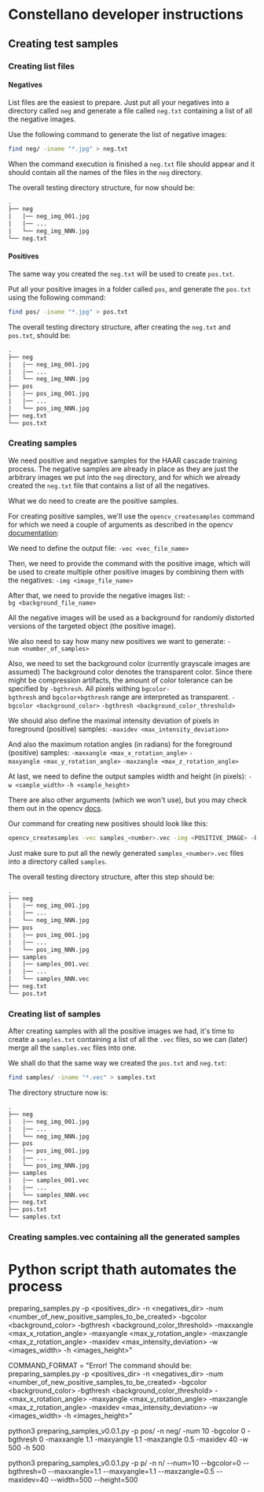 # Constellano developer instructions






## Creating test samples

### Creating list files
#### Negatives
List files are the easiest to prepare. Just put all your negatives into a directory called `neg` and generate a file called `neg.txt` containing a list of all the negative images.

Use the following command to generate the list of negative images:

```bash
find neg/ -iname "*.jpg" > neg.txt
```

When the command execution is finished a `neg.txt` file should appear and it should contain all the names of the files in the `neg` directory.

The overall testing directory structure, for now should be:

```txt
.
├── neg
|	|── neg_img_001.jpg
|	|── ...
|	└── neg_img_NNN.jpg
└── neg.txt
```

#### Positives
The same way you created the `neg.txt` will be used to create `pos.txt`.

Put all your positive images in a folder called `pos`, and generate the `pos.txt` using the following command:

```bash
find pos/ -iname "*.jpg" > pos.txt
```

The overall testing directory structure, after creating the `neg.txt` and `pos.txt`, should be:

```txt
.
├── neg
|	|── neg_img_001.jpg
|	|── ...
|	└── neg_img_NNN.jpg
├── pos
|	|── pos_img_001.jpg
|	|── ...
|	└── pos_img_NNN.jpg
├── neg.txt
└── pos.txt
```

### Creating samples
We need positive and negative samples for the HAAR cascade training process. The negative samples are already in place as they are just the arbitrary images we put into the `neg` directory, and for which we already created the `neg.txt` file that contains a list of all the negatives.

What we do need to create are the positive samples. 

For creating positive samples, we'll use the `opencv_createsamples` command for which we need a couple of arguments as described in the opencv <a href="https://docs.opencv.org/2.4/doc/user_guide/ug_traincascade.html#positive-samples">documentation</a>:

We need to define the output file:
`-vec <vec_file_name>`

Then, we need to provide the command with the positive image, which will be used to create multiple other positive images by combining them with the negatives:
`-img <image_file_name>`

After that, we need to provide the negative images list:
`-bg <background_file_name>`

All the negative images will be used as a background for randomly distorted versions of the targeted object (the positive image).

We also need to say how many new positives we want to generate:
`-num <number_of_samples>`
 
Also, we need to set the background color (currently grayscale images are assumed)
The background color denotes the transparent color. Since there might be compression artifacts, the amount of color tolerance can be specified by `-bgthresh`. All pixels withing `bgcolor-bgthresh` and `bgcolor+bgthresh` range are interpreted as transparent.
`-bgcolor <background_color>`
`-bgthresh <background_color_threshold>`

We should also define the maximal intensity deviation of pixels in foreground (positive) samples:
`-maxidev <max_intensity_deviation>`

And also the maximum rotation angles (in radians) for the foreground (positive) samples:
`-maxxangle <max_x_rotation_angle>`
`-maxyangle <max_y_rotation_angle>`
`-maxzangle <max_z_rotation_angle>`

At last, we need to define the output samples width and height (in pixels):
`-w <sample_width>`
`-h <sample_height>`

There are also other arguments (which we won't use), but you may check them out in the opencv <a href="https://docs.opencv.org/2.4/doc/user_guide/ug_traincascade.html#positive-samples">docs</a>.

Our command for creating new positives should look like this:

```bash
opencv_createsamples -vec samples_<number>.vec -img <POSITIVE_IMAGE> -bg neg.txt -num 150 -bgcolor 0 -bgthresh 0 -maxxangle 1.1 -maxyangle 1.1 -maxzangle 0.5 -maxidev 40 -w 500 -h 500
```

Just make sure to put all the newly generated `samples_<number>.vec` files into a directory called `samples`.

The overall testing directory structure, after this step should be:

```txt
.
├── neg
|	|── neg_img_001.jpg
|	|── ...
|	└── neg_img_NNN.jpg
├── pos
|	|── pos_img_001.jpg
|	|── ...
|	└── pos_img_NNN.jpg
├── samples
|	|── samples_001.vec
|	|── ...
|	└── samples_NNN.vec
├── neg.txt
└── pos.txt
```

### Creating list of samples
After creating samples with all the positive images we had, it's time to create a `samples.txt` containing a list of all the `.vec` files, so we can (later) merge all the `samples.vec` files into one.

We shall do that the same way we created the `pos.txt` and `neg.txt`:

```bash
find samples/ -iname "*.vec" > samples.txt
```

The directory structure now is:

```txt
.
├── neg
|	|── neg_img_001.jpg
|	|── ...
|	└── neg_img_NNN.jpg
├── pos
|	|── pos_img_001.jpg
|	|── ...
|	└── pos_img_NNN.jpg
├── samples
|	|── samples_001.vec
|	|── ...
|	└── samples_NNN.vec
├── neg.txt
├── pos.txt
└── samples.txt
```

### Creating samples.vec containing all the generated samples











# Python script thath automates the process


preparing_samples.py -p <positives_dir> -n <negatives_dir> -num <number_of_new_positive_samples_to_be_created> -bgcolor <background_color> -bgthresh <background_color_threshold> -maxxangle <max_x_rotation_angle> -maxyangle <max_y_rotation_angle> -maxzangle <max_z_rotation_angle> -maxidev <max_intensity_deviation> -w <images_width> -h <images_height>"



  

COMMAND_FORMAT = "Error! The command should be: preparing_samples.py -p <positives_dir> -n <negatives_dir> -num <number_of_new_positive_samples_to_be_created> -bgcolor <background_color> -bgthresh <background_color_threshold> -  <max_x_rotation_angle> -maxyangle <max_y_rotation_angle> -maxzangle <max_z_rotation_angle> -maxidev <max_intensity_deviation> -w <images_width> -h <images_height>"





python3 preparing_samples_v0.0.1.py -p pos/ -n neg/ -num 10 -bgcolor 0 -bgthresh 0 -maxxangle 1.1 -maxyangle 1.1 -maxzangle 0.5 -maxidev 40 -w 500 -h 500






python3 preparing_samples_v0.0.1.py -p p/ -n n/ --num=10 --bgcolor=0 --bgthresh=0 --maxxangle=1.1 --maxyangle=1.1 --maxzangle=0.5 --maxidev=40 --width=500 --height=500